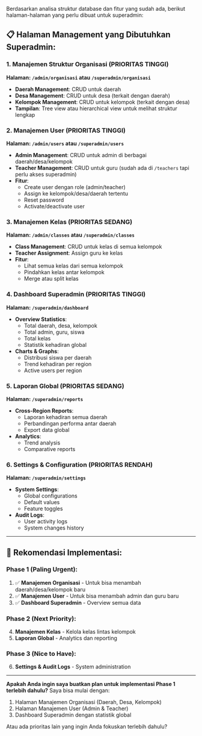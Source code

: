 Berdasarkan analisa struktur database dan fitur yang sudah ada, berikut halaman-halaman yang perlu dibuat untuk superadmin:

## 📋 **Halaman Management yang Dibutuhkan Superadmin:**

### **1. Manajemen Struktur Organisasi** (PRIORITAS TINGGI)
**Halaman: `/admin/organisasi` atau `/superadmin/organisasi`**
- **Daerah Management**: CRUD untuk daerah
- **Desa Management**: CRUD untuk desa (terkait dengan daerah)
- **Kelompok Management**: CRUD untuk kelompok (terkait dengan desa)
- **Tampilan**: Tree view atau hierarchical view untuk melihat struktur lengkap

### **2. Manajemen User** (PRIORITAS TINGGI)
**Halaman: `/admin/users` atau `/superadmin/users`**
- **Admin Management**: CRUD untuk admin di berbagai daerah/desa/kelompok
- **Teacher Management**: CRUD untuk guru (sudah ada di `/teachers` tapi perlu akses superadmin)
- **Fitur**:
  - Create user dengan role (admin/teacher)
  - Assign ke kelompok/desa/daerah tertentu
  - Reset password
  - Activate/deactivate user

### **3. Manajemen Kelas** (PRIORITAS SEDANG)
**Halaman: `/admin/classes` atau `/superadmin/classes`**
- **Class Management**: CRUD untuk kelas di semua kelompok
- **Teacher Assignment**: Assign guru ke kelas
- **Fitur**:
  - Lihat semua kelas dari semua kelompok
  - Pindahkan kelas antar kelompok
  - Merge atau split kelas

### **4. Dashboard Superadmin** (PRIORITAS TINGGI)
**Halaman: `/superadmin/dashboard`**
- **Overview Statistics**:
  - Total daerah, desa, kelompok
  - Total admin, guru, siswa
  - Total kelas
  - Statistik kehadiran global
- **Charts & Graphs**:
  - Distribusi siswa per daerah
  - Trend kehadiran per region
  - Active users per region

### **5. Laporan Global** (PRIORITAS SEDANG)
**Halaman: `/superadmin/reports`**
- **Cross-Region Reports**:
  - Laporan kehadiran semua daerah
  - Perbandingan performa antar daerah
  - Export data global
- **Analytics**:
  - Trend analysis
  - Comparative reports

### **6. Settings & Configuration** (PRIORITAS RENDAH)
**Halaman: `/superadmin/settings`**
- **System Settings**:
  - Global configurations
  - Default values
  - Feature toggles
- **Audit Logs**:
  - User activity logs
  - System changes history

---

## 🎯 **Rekomendasi Implementasi:**

### **Phase 1 (Paling Urgent):**
1. ✅ **Manajemen Organisasi** - Untuk bisa menambah daerah/desa/kelompok baru
2. ✅ **Manajemen User** - Untuk bisa menambah admin dan guru baru
3. ✅ **Dashboard Superadmin** - Overview semua data

### **Phase 2 (Next Priority):**
4. **Manajemen Kelas** - Kelola kelas lintas kelompok
5. **Laporan Global** - Analytics dan reporting

### **Phase 3 (Nice to Have):**
6. **Settings & Audit Logs** - System administration

---

**Apakah Anda ingin saya buatkan plan untuk implementasi Phase 1 terlebih dahulu?** Saya bisa mulai dengan:
1. Halaman Manajemen Organisasi (Daerah, Desa, Kelompok)
2. Halaman Manajemen User (Admin & Teacher)
3. Dashboard Superadmin dengan statistik global

Atau ada prioritas lain yang ingin Anda fokuskan terlebih dahulu?